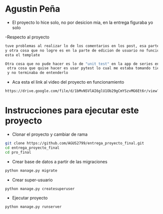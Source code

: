 # Agustin Peña

- El proyecto lo hice solo, no por desicion mia, en la entrega figuraba yo solo

-Respecto al proyecto
```bash
tuve problemas al realizar lo de los comentarios en los post, esa parte del proyecto no se encuentra funcionando
y otra cosa que no logre es en la parte de edicion de usuario no funciona el cambio de contraseña, en el codigo
esta el template

```
```bash
Otra cosa que no pude hacer es lo de "unit test" en la app de series en test.py hay un intento,
 otra cosa que quise hacer es usar pytest lo cual me estaba tomando tiempo 
 y no terminaba de entenderlo 
```


- Aca esta el link al video del proyecto en funcionamiento
```bash
https://drive.google.com/file/d/1bMvNSVlAI6glU1Ob29gCmYSzvMG6Et6r/view?usp=sharing
```


# Instrucciones para ejecutar este proyecto

- Clonar el proyecto y cambiar de rama
```bash
git clone https://github.com/AGUS2799/entrega_proyecto_final.git
cd entrega_proyecto_final
cd pro_final
```

- Crear base de datos a partir de las migraciones
```bash
python manage.py migrate
```



- Crear super-usuario
```bash
python manage.py createsuperuser
```




- Ejecutar proyecto
```bash
python manage.py runserver
```

